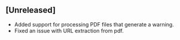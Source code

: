 ## [Unreleased]
- Added support for processing PDF files that generate a warning.
- Fixed an issue with URL extraction from pdf.
